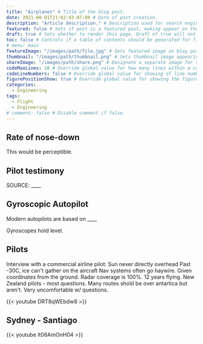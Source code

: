 ```yaml
---
title: "Airplanes" # Title of the blog post.
date: 2021-08-01T21:02:43-07:00 # Date of post creation.
description: "Article description." # Description used for search engine.
featured: false # Sets if post is a featured post, making appear on the home page side bar.
draft: true # Sets whether to render this page. Draft of true will not be rendered.
toc: false # Controls if a table of contents should be generated for first-level links automatically.
# menu: main
featureImage: "/images/path/file.jpg" # Sets featured image on blog post.
thumbnail: "/images/path/thumbnail.png" # Sets thumbnail image appearing inside card on homepage.
shareImage: "/images/path/share.png" # Designate a separate image for social media sharing.
codeMaxLines: 10 # Override global value for how many lines within a code block before auto-collapsing.
codeLineNumbers: false # Override global value for showing of line numbers within code block.
figurePositionShow: true # Override global value for showing the figure label.
categories:
  - Engineering
tags:
  - Flight
  - Engineering
# comment: false # Disable comment if false.
---
```


## Rate of nose-down

This would be perceptible.

## Pilot testimony

SOURCE: ____

## Gyroscopic Autopilot

Modern autopilots are based on ____

Gyroscopes hold level.

## Pilots

Interview with a commercial airline pilot:
Sun never directly overhead
Past -30C, ice can't gather on the aircraft
Nav systems often go haywire. Given coordinates from the ground.
Radar coverage is 100%.
12 years flying. 
New Zealand pilots - most questions. Many routes shold be over antartica but aren't. Very uncomfortable w/ questions.




{{< youtube DRT8qWEbdw8 >}}

## Sydney - Santiago

{{< youtube lt06AmOnH04 >}}
